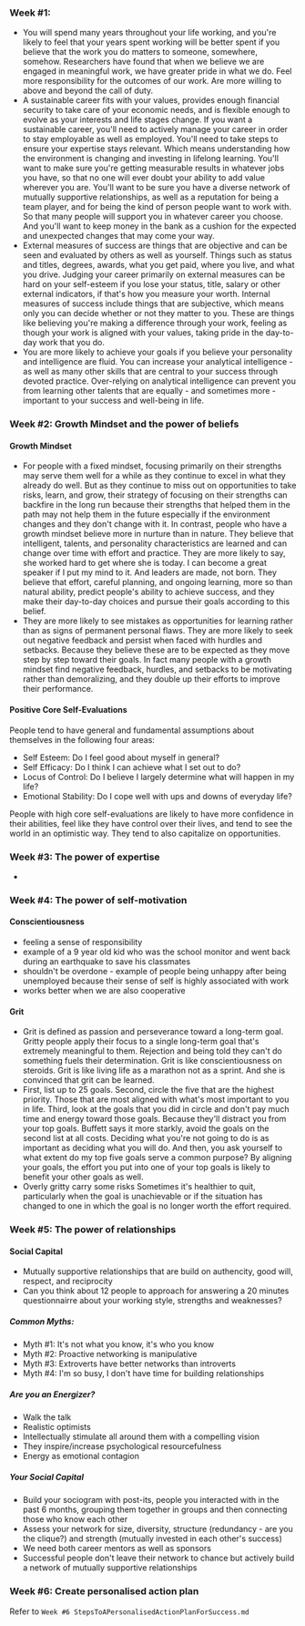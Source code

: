 ### Week #1:
- You will spend many years throughout your life working, and you're likely to feel that your years spent working will be better spent if you believe that the work you do matters to someone, somewhere, somehow. Researchers have found that when we believe we are engaged in meaningful work, we have greater pride in what we do. Feel more responsibility for the outcomes of our work. Are more willing to above and beyond the call of duty.
- A sustainable career fits with your values, provides enough financial security to take care of your economic needs, and is flexible enough to evolve as your interests and life stages change. If you want a sustainable career, you'll need to actively manage your career in order to stay employable as well as employed. You'll need to take steps to ensure your expertise stays relevant. Which means understanding how the environment is changing and investing in lifelong learning. You'll want to make sure you're getting measurable results in whatever jobs you have, so that no one will ever doubt your ability to add value wherever you are. You'll want to be sure you have a diverse network of mutually supportive relationships, as well as a reputation for being a team player, and for being the kind of person people want to work with. So that many people will support you in whatever career you choose. And you'll want to keep money in the bank as a cushion for the expected and unexpected changes that may come your way.
- External measures of success are things that are objective and can be seen and evaluated by others as well as yourself. Things such as status and titles, degrees, awards, what you get paid, where you live, and what you drive.  Judging your career primarily on external measures can be hard on your self-esteem if you lose your status, title, salary or other external indicators, if that's how you measure your worth. Internal measures of success include things that are subjective, which means only you can decide whether or not they matter to you. These are things like believing you're making a difference through your work, feeling as though your work is aligned with your values, taking pride in the day-to-day work that you do.
- You are more likely to achieve your goals if you believe your personality and intelligence are fluid. You can increase your analytical intelligence - as well as many other skills that are central to your success through devoted practice. Over-relying on analytical intelligence can prevent you from learning other talents that are equally - and sometimes more - important to your success and well-being in life.

### Week #2: Growth Mindset and the power of beliefs
#### Growth Mindset
- For people with a fixed mindset, focusing primarily on their strengths may serve them well for a while as they continue to excel in what they already do well. But as they continue to miss out on opportunities to take risks, learn, and grow, their strategy of focusing on their strengths can backfire in the long run because their strengths that helped them in the path may not help them in the future especially if the environment changes and they don't change with it. In contrast, people who have a growth mindset believe more in nurture than in nature. They believe that intelligent, talents, and personality characteristics are learned and can change over time with effort and practice. They are more likely to say, she worked hard to get where she is today. I can become a great speaker if I put my mind to it. And leaders are made, not born. They believe that effort, careful planning, and ongoing learning, more so than natural ability, predict people's ability to achieve success, and they make their day-to-day choices and pursue their goals according to this belief. 
- They are more likely to see mistakes as opportunities for learning rather than as signs of permanent personal flaws. They are more likely to seek out negative feedback and persist when faced with hurdles and setbacks. Because they believe these are to be expected as they move step by step toward their goals. In fact many people with a growth mindset find negative feedback, hurdles, and setbacks to be motivating rather than demoralizing, and they double up their efforts to improve their performance.

#### Positive Core Self-Evaluations
People tend to have general and fundamental assumptions about themselves in the following four areas:
- Self Esteem: Do I feel good about myself in general?
- Self Efficacy: Do I think I can achieve what I set out to do?
- Locus of Control: Do I believe I largely determine what will happen in my life?
- Emotional Stability: Do I cope well with ups and downs of everyday life?

People with high core self-evaluations are likely to have more confidence in their abilities, feel like they have control over their lives, and tend to see the world in an optimistic way. They tend to also capitalize on opportunities.

### Week #3: The power of expertise
- 

### Week #4: The power of self-motivation
#### Conscientiousness
- feeling a sense of responsibility
- example of a 9 year old kid who was the school monitor and went back during an earthquake to save his classmates
- shouldn't be overdone - example of people being unhappy after being unemployed because their sense of self is highly associated with work
- works better when we are also cooperative

#### Grit
- Grit is defined as passion and perseverance toward a long-term goal. Gritty people apply their focus to a single long-term goal that's extremely meaningful to them. Rejection and being told they can't do something fuels their determination. Grit is like conscientiousness on steroids. Grit is like living life as a marathon not as a sprint. And she is convinced that grit can be learned.
- First, list up to 25 goals. Second, circle the five that are the highest priority. Those that are most aligned with what's most important to you in life. Third, look at the goals that you did in circle and don't pay much time and energy toward those goals. Because they'll distract you from your top goals. Buffett says it more starkly, avoid the goals on the second list at all costs. Deciding what you're not going to do is as important as deciding what you will do. And then, you ask yourself to what extent do my top five goals serve a common purpose? By aligning your goals, the effort you put into one of your top goals is likely to benefit your other goals as well.
- Overly gritty carry some risks Sometimes it's healthier to quit, particularly when the goal is unachievable or if the situation has changed to one in which the goal is no longer worth the effort required.

### Week #5: The power of relationships
#### Social Capital
- Mutually supportive relationships that are build on authencity, good will, respect, and reciprocity
- Can you think about 12 people to approach for answering a 20 minutes questionnairre about your working style, strengths and weaknesses?
##### Common Myths:
- Myth #1: It's not what you know, it's who you know
- Myth #2: Proactive networking is manipulative
- Myth #3: Extroverts have better networks than introverts
- Myth #4: I'm so busy, I don't have time for building relationships

##### Are you an Energizer?
- Walk the talk
- Realistic optimists
- Intellectually stimulate all around them with a compelling vision
- They inspire/increase psychological resourcefulness
- Energy as emotional contagion

##### Your Social Capital
- Build your sociogram with post-its, people you interacted with in the past 6 months, grouping them together in groups and then connecting those who know each other
- Assess your network for size, diversity, structure (redundancy - are you the clique?) and strength (mutually invested in each other's success)
- We need both career mentors as well as sponsors
- Successful people don't leave their network to chance but actively build a network of mutually supportive relationships

### Week #6: Create personalised action plan
Refer to `Week #6 StepsToAPersonalisedActionPlanForSuccess.md`
